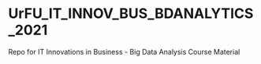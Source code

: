 # UrFU_IT_INNOV_BUS_BDANALYTICS_2021
Repo for IT Innovations in Business - Big Data Analysis Course Material
